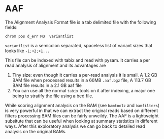AAF
===

The Alignment Analysis Format file is a tab delimited file with the following fields:

```
chrom pos d_err MQ  variantlist
```

`variantlist` is a semicolon separated, spaceless list of variant sizes that 
looks like `-1;+2;+1...`

This file can be indexed with tabix and read with pysam. It carries a per read
analysis of alignment and its advantages are

1. Tiny size: even though it carries a per-read analysis it is small. 
   A 1.2 GB BAM file when processed results in a 60MB `.aaf.bgz` file,
   A 113.7 GB BAM file results in a 2.1 GB aaf file
2. You can use all the normal `tabix` tools on it after indexing, a major one
   being to stratify the file using a bed file.

While scoring alignment analysis on the BAM (see `bamtoolz` and `bamfilters`) 
is very powerful in that we can extract the original reads based on different 
filters processing BAM files can be fairly unweildy. The AAF is a lightweight
subsitute that can be useful when looking at summary statistics in different
ways. After this exploratory analysis we can go back to detailed read analysis
on the original BAMs.
